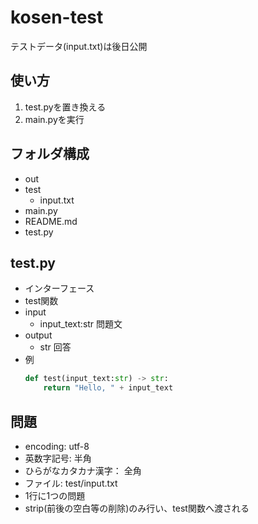 # kosen-test
テストデータ(input.txt)は後日公開

## 使い方
1. test.pyを置き換える
1. main.pyを実行

## フォルダ構成
- out
- test
    - input.txt
- main.py
- README.md
- test.py

## test.py
- インターフェース
- test関数
- input
    - input_text:str 問題文
- output
    - str 回答
- 例
    ```python
    def test(input_text:str) -> str:
        return "Hello, " + input_text 
    ```

## 問題
- encoding: utf-8
- 英数字記号: 半角
- ひらがなカタカナ漢字： 全角
- ファイル: test/input.txt
- 1行に1つの問題
- strip(前後の空白等の削除)のみ行い、test関数へ渡される